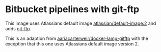 # Bitbucket pipelines with git-ftp

This image uses Atlassians default image [atlassian/default-image:2](https://hub.docker.com/r/atlassian/default-image/) and adds [git-ftp](https://github.com/git-ftp/git-ftp).

This is an adaption from [aariacarterweir/docker-lamp-gitftp](https://hub.docker.com/r/aariacarterweir/docker-lamp-gitftp) with the exception that this one uses Atlassians default image version 2.
